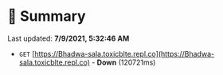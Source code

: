 # 📖 Summary
Last updated: **7/9/2021, 5:32:46 AM**

- `GET` [https://Bhadwa-sala.toxicblte.repl.co](https://Bhadwa-sala.toxicblte.repl.co) - **Down** (120721ms)
